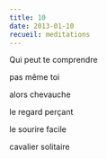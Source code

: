 ```yaml
---
title: 10
date: 2013-01-10
recueil: meditations
---
```


Qui peut te comprendre

pas même toi

alors chevauche

le regard perçant

le sourire facile

cavalier solitaire
